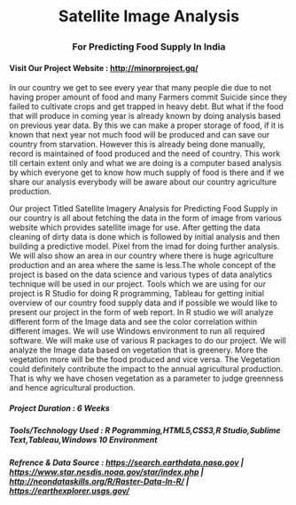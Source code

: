 # <p align="center"> Satellite Image Analysis </p>
### <p align="center"> For Predicting Food Supply In India </p>

#### Visit Our Project Website : http://minorproject.gq/ 

In our country we get to see every year that many people die due to not having proper amount of food and many Farmers commit 
Suicide since they failed to cultivate crops and get trapped in heavy debt. But what if the food that will produce in 
coming year is already known by doing analysis based on previous year data. By this we can make a proper storage of food, 
if it is known that next year not much food will be produced and can save our country from starvation.
However this is already being done manually, record is maintained of food produced and the need of country.
This work till certain extent only and what we are doing is a computer based analysis by which everyone get to know how 
much supply of food is there and if we share our analysis everybody will be aware about our country agriculture production.

Our project Titled Satellite Imagery Analysis for Predicting Food Supply in our country is all about fetching the data in the form of image from various website which provides satellite image for use. After getting the data cleaning of dirty data is done which is followed by initial analysis and then building a predictive model. Pixel from the imad for doing further analysis. We will also show an area in our country where there is huge agriculture
production and an area where the same is less.The whole concept of the project is based on the data science and various types of data analytics technique will be used in our project.
Tools which we are using for our project is R Studio for doing R programming, Tableau for getting initial overview of our country food supply data and if possible we would like to present our project in the form of web report. In R studio we will analyze different form of the Image data and see the color correlation within different images. We will use Windows environment to run all required software. We will make use of various R packages to do our project.
We will analyze the Image data based on vegetation that is greenery. More the vegetation more will be the food produced and vice versa. The Vegetation could definitely contribute the impact to the annual agricultural production. That is why we have chosen vegetation as a parameter to judge greenness and hence agricultural production.

##### Project Duration       : 6 Weeks
##### Tools/Technology Used  : R Pogramming,HTML5,CSS3,R Studio,Sublime Text,Tableau,Windows 10 Environment
##### Refrence & Data Source : https://search.earthdata.nasa.gov    |    https://www.star.nesdis.noaa.gov/star/index.php    |    http://neondataskills.org/R/Raster-Data-In-R/    |    https://earthexplorer.usgs.gov/
	                  
                               
